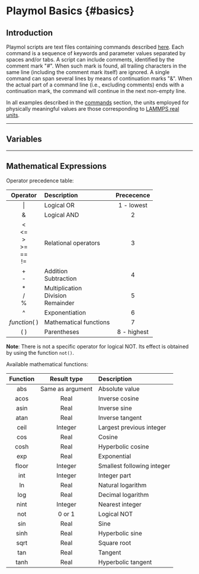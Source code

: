 Playmol Basics      {#basics}
==============

Introduction
------------

Playmol scripts are text files containing commands described [here](commands.html). Each command is a sequence of keywords and parameter values separated by spaces and/or tabs. A script can include comments, identified by the comment mark "#". When such mark is found, all trailing characters in the same line (including the comment mark itself) are ignored. A single command can span several lines by means of continuation marks "&". When the actual part of a command line (i.e., excluding comments) ends with a continuation mark, the command will continue in the next non-empty line.

In all examples described in the [commands] section, the units employed for physically meaningful values are those corresponding to [LAMMPS real units].

---------
Variables
---------

------------------------
Mathematical Expressions
------------------------

Operator precedence table:

| Operator                                 | Description                               | Prececence  |
|:----------------------------------------:|:------------------------------------------|:-----------:|
| \|                                       | Logical OR                                | 1 - lowest  |
| \&                                       | Logical AND                               | 2           |
| < <br> <= <br> > <br> >= <br> == <br> != | Relational operators                      | 3           |
| + <br> -                                 | Addition<br> Subtraction                  | 4           |
| * <br> / <br> %                          | Multiplication<br> Division<br> Remainder | 5           |
| ^                                        | Exponentiation                            | 6           |
| _function_( )                            | Mathematical functions                    | 7           |
| ( )                                      | Parentheses                               | 8 - highest |

__Note__: There is not a specific operator for logical NOT. Its effect is obtained by using the function `not()`.

Available mathematical functions:

| Function | Result type      | Description                |
|:--------:|:----------------:|:---------------------------|
| abs      | Same as argument | Absolute value             |
| acos     | Real             | Inverse cosine             |
| asin     | Real             | Inverse sine               |
| atan     | Real             | Inverse tangent            |
| ceil     | Integer          | Largest previous integer   |
| cos      | Real             | Cosine                     |
| cosh     | Real             | Hyperbolic cosine          |
| exp      | Real             | Exponential                |
| floor    | Integer          | Smallest following integer |
| int      | Integer          | Integer part               |
| ln       | Real             | Natural logarithm          |
| log      | Real             | Decimal logarithm          |
| nint     | Integer          | Nearest integer            |
| not      | 0 or 1           | Logical NOT                |
| sin      | Real             | Sine                       |
| sinh     | Real             | Hyperbolic sine            |
| sqrt     | Real             | Square root                |
| tan      | Real             | Tangent                    |
| tanh     | Real             | Hyperbolic tangent         |





[LAMMPS real units]:	http://lammps.sandia.gov/doc/units.html
[read_data]:		http://lammps.sandia.gov/doc/read_data.html
[xyz file format]:	http://openbabel.org/wiki/XYZ_(format)
[Packmol User's Guide]:	http://www.ime.unicamp.br/~martinez/packmol/quickguide/
[VMD]:			http://www.ks.uiuc.edu/Research/vmd/
[commands]:             commands.html

